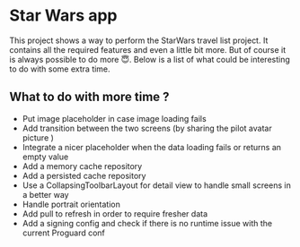 # Star Wars app

This project shows a way to perform the StarWars travel list project.
It contains all the required features and even a little bit more. But of course it is always possible to do more 😇. Below is a list of what could be interesting to do with some extra time.

## What to do with more time ?
 * Put image placeholder in case image loading fails
 *  Add transition between the two screens (by sharing the pilot avatar picture )
 * Integrate a nicer placeholder when the data loading fails or returns an empty value
 * Add a memory cache repository
 * Add a persisted cache repository
 * Use a CollapsingToolbarLayout for detail view to handle small screens in a better way
 * Handle portrait orientation
 * Add pull to refresh in order to require fresher data
 * Add a signing config and check if there is no runtime issue with the current Proguard conf